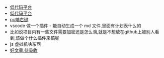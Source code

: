 + [低代码平台](https://github.com/wangyuan389/mall-cook)
+ [低代码平台](https://github.com/MrXujiang/h5-Dooring/blob/master/zh.md)
+ [pc端右键](https://github.com/buuing/right-menu)
+ vscode 做一个插件 - 能自动生成一个 md 文件,里面有计划表什么的
+ 比如说项目内有一些文件需要加密还是怎么滴,就是不想放在github上被别人看到,该做个什么插件来搞呢
+ js 虚拟机啥东西
+ [好文章,待吸收](https://juejin.cn/post/6844903742370742279)